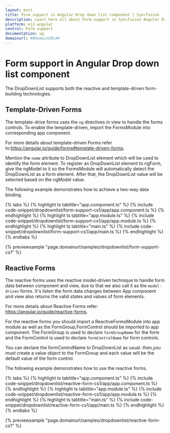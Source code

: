 ```yaml
---
layout: post
title: Form support in Angular Drop down list component | Syncfusion
description: Learn here all about Form support in Syncfusion Angular Drop down list component of Syncfusion Essential JS 2 and more.
platform: ej2-angular
control: Form support 
documentation: ug
domainurl: ##DomainURL##
---
```


# Form support in Angular Drop down list component

The DropDownList supports both the reactive and template-driven form-building technologies.

## Template-Driven Forms

The template-drive forms uses the `ng` directives in view to handle the forms controls. To enable the template-driven, import the FormsModule into corresponding app component.

For more details about template-driven Forms refer to:<https://angular.io/guide/forms#template-driven-forms>.

Mention the `name` attribute to DropDownList element which will be used to identify the form element. To register an DropDownList element to ngForm,  give the ngModel  to it so the FormsModule will  automatically detect the DropDownList as a form element. After that, the DropDownList value will be selected based on the ngModel value.

The following example demonstrates how to achieve a two-way data binding.

{% tabs %}
{% highlight ts tabtitle="app.component.ts" %}
{% include code-snippet/dropdownlist/form-support-cs1/app/app.component.ts %}
{% endhighlight %}
{% highlight ts tabtitle="app.module.ts" %}
{% include code-snippet/dropdownlist/form-support-cs1/app/app.module.ts %}
{% endhighlight %}
{% highlight ts tabtitle="main.ts" %}
{% include code-snippet/dropdownlist/form-support-cs1/app/main.ts %}
{% endhighlight %}
{% endtabs %}
  
{% previewsample "page.domainurl/samples/dropdownlist/form-support-cs1" %}

## Reactive Forms

The reactive forms uses the reactive model-driven technique to handle form data between component and view, due to that we also call it as the `model-driven` forms. It's listen the form data changes between App component and view also returns the valid states and values of form elements.

For more details about Reactive Forms refer: <https://angular.io/guide/reactive-forms>.

For the reactive forms you should import a ReactiveFormsModule into app module as well as the FormGroup,FormControl should be imported to app component. The FormGroup is used to declare `formGroupName` for the form and the FormControl is used to declare `formControlName` for form controls.

You can declare the formControlName to DropDownList as usual. then,you must create a value object to the FormGroup and each value will be the default value of the form control.

The following example demonstrates  how to use the reactive forms.

{% tabs %}
{% highlight ts tabtitle="app.component.ts" %}
{% include code-snippet/dropdownlist/reactive-form-cs1/app/app.component.ts %}
{% endhighlight %}
{% highlight ts tabtitle="app.module.ts" %}
{% include code-snippet/dropdownlist/reactive-form-cs1/app/app.module.ts %}
{% endhighlight %}
{% highlight ts tabtitle="main.ts" %}
{% include code-snippet/dropdownlist/reactive-form-cs1/app/main.ts %}
{% endhighlight %}
{% endtabs %}
  
{% previewsample "page.domainurl/samples/dropdownlist/reactive-form-cs1" %}